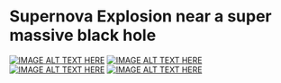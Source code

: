 # Supernova Explosion near a super massive black hole
[![IMAGE ALT TEXT HERE](http://img.youtube.com/vi/qMsokMjBj_c/0.jpg)](http://www.youtube.com/watch?v=qMsokMjBj_c)
[![IMAGE ALT TEXT HERE](http://img.youtube.com/vi/tbMnPejzGOI/0.jpg)](http://www.youtube.com/watch?v=tbMnPejzGOI)
[![IMAGE ALT TEXT HERE](http://img.youtube.com/vi/QiJmXf0gZNw/0.jpg)](http://www.youtube.com/watch?v=QiJmXf0gZNw)
[![IMAGE ALT TEXT HERE](http://img.youtube.com/vi/hTCpRa91oLo/0.jpg)](http://www.youtube.com/watch?v=hTCpRa91oLo)
